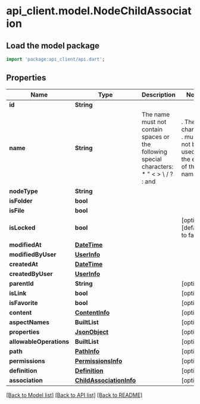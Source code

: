 # api_client.model.NodeChildAssociation

## Load the model package
```dart
import 'package:api_client/api.dart';
```

## Properties
Name | Type | Description | Notes
------------ | ------------- | ------------- | -------------
**id** | **String** |  | 
**name** | **String** | The name must not contain spaces or the following special characters: * \" < > \\ / ? : and |. The character . must not be used at the end of the name.  | 
**nodeType** | **String** |  | 
**isFolder** | **bool** |  | 
**isFile** | **bool** |  | 
**isLocked** | **bool** |  | [optional] [default to false]
**modifiedAt** | [**DateTime**](DateTime.md) |  | 
**modifiedByUser** | [**UserInfo**](UserInfo.md) |  | 
**createdAt** | [**DateTime**](DateTime.md) |  | 
**createdByUser** | [**UserInfo**](UserInfo.md) |  | 
**parentId** | **String** |  | [optional] 
**isLink** | **bool** |  | [optional] 
**isFavorite** | **bool** |  | [optional] 
**content** | [**ContentInfo**](ContentInfo.md) |  | [optional] 
**aspectNames** | **BuiltList<String>** |  | [optional] 
**properties** | [**JsonObject**](.md) |  | [optional] 
**allowableOperations** | **BuiltList<String>** |  | [optional] 
**path** | [**PathInfo**](PathInfo.md) |  | [optional] 
**permissions** | [**PermissionsInfo**](PermissionsInfo.md) |  | [optional] 
**definition** | [**Definition**](Definition.md) |  | [optional] 
**association** | [**ChildAssociationInfo**](ChildAssociationInfo.md) |  | [optional] 

[[Back to Model list]](../README.md#documentation-for-models) [[Back to API list]](../README.md#documentation-for-api-endpoints) [[Back to README]](../README.md)


